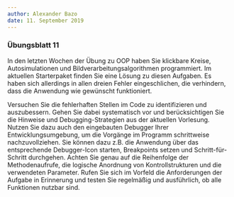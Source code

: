```yaml
---
author:	Alexander Bazo
date: 11. September 2019
---
```



### Übungsblatt 11

In den letzten Wochen der Übung zu OOP haben Sie klickbare Kreise, Autosimulationen und Bildverarbeitungsalgorithmen programmiert. Im aktuellen Starterpaket finden Sie eine Lösung zu diesen Aufgaben. Es haben sich allerdings in allen dreien Fehler eingeschlichen, die verhindern, dass die Anwendung wie gewünscht funktioniert.

Versuchen Sie die fehlerhaften Stellen im Code zu identifizieren und auszubessern. Gehen Sie dabei systematisch vor und berücksichtigen Sie die Hinweise und Debugging-Strategien aus der aktuellen Vorlesung. Nutzen Sie dazu auch den eingebauten Debugger Ihrer Entwicklungsumgebung, um die Vorgänge im Programm schrittweise nachzuvollziehen. Sie können dazu z.B. die Anwendung über das entsprechende Debugger-Icon starten, Breakpoints setzen und Schritt-für-Schritt durchgehen. Achten Sie genau auf die Reihenfolge der Methodenaufrufe, die logische Anordnung von Kontrollstrukturen und die verwendeten Parameter. Rufen Sie sich im Vorfeld die Anforderungen der Aufgabe in Erinnerung und testen Sie regelmäßig und ausführlich, ob alle Funktionen nutzbar sind.
